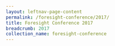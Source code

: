 ```yaml
---
layout: leftnav-page-content
permalink: /foresight-conference/2017/ 
title: Foresight Conference 2017
breadcrumb: 2017
collection_name: foresight-conference
---
```

